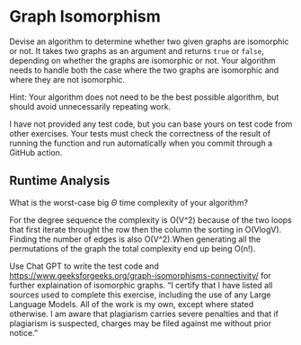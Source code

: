 # Graph Isomorphism

Devise an algorithm to determine whether two given graphs are isomorphic or not.
It takes two graphs as an argument and returns `true` or `false`, depending on
whether the graphs are isomorphic or not. Your algorithm needs to handle both
the case where the two graphs are isomorphic and where they are not isomorphic.

Hint: Your algorithm does not need to be the best possible algorithm, but should
avoid unnecessarily repeating work.

I have not provided any test code, but you can base yours on test code from
other exercises. Your tests must check the correctness of the result of running
the function and run automatically when you commit through a GitHub action.

## Runtime Analysis

What is the worst-case big $\Theta$ time complexity of your algorithm?

For  the degree sequence the complexity is O(V^2) because of the two loops that first iterate throught the row then the column the sorting in O(VlogV). Finding the number of edges is also O(V^2).When generating all the permutations of the graph the total complexity end up being O(n!).

Use Chat GPT to write the test code and https://www.geeksforgeeks.org/graph-isomorphisms-connectivity/ for further explaination of isomorphic graphs. “I certify that I have listed all sources used to complete this exercise, including the use of any Large Language Models. All of the work is my own, except where stated otherwise. I am aware that plagiarism carries severe penalties and that if plagiarism is suspected, charges may be filed against me without prior notice.”
